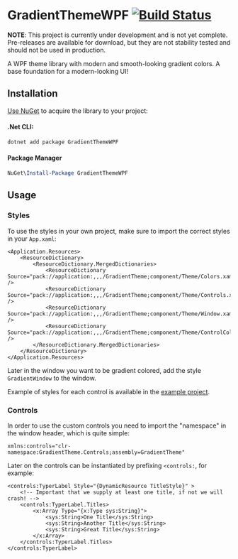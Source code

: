 # GradientThemeWPF [![Build Status](https://jenkins.jonteohr.xyz/job/GRADIENTTHEMEWPF_TRUNK/badge/icon)](https://jenkins.jonteohr.xyz/job/GRADIENTTHEMEWPF_TRUNK)
**NOTE**: This project is currently under development and is not yet complete. Pre-releases are available for download, but they are not stability tested and should not be used in production. 

A WPF theme library with modern and smooth-looking gradient colors. A base foundation for a modern-looking UI!

## Installation
[Use NuGet](https://www.nuget.org/packages/GradientThemeWPF) to acquire the library to your project:

#### .Net CLI:
```cmd
dotnet add package GradientThemeWPF
```
#### Package Manager
```powershell
NuGet\Install-Package GradientThemeWPF
```

## Usage
### Styles
To use the styles in your own project, make sure to import the correct styles in your `App.xaml`:
```xaml
<Application.Resources>
    <ResourceDictionary>
        <ResourceDictionary.MergedDictionaries>
            <ResourceDictionary Source="pack://application:,,,/GradientTheme;component/Theme/Colors.xaml" />
            <ResourceDictionary Source="pack://application:,,,/GradientTheme;component/Theme/Controls.xaml" />
            <ResourceDictionary Source="pack://application:,,,/GradientTheme;component/Theme/Window.xaml" />
            <ResourceDictionary Source="pack://application:,,,/GradientTheme;component/Theme/ControlColors.xaml" />
        </ResourceDictionary.MergedDictionaries>
    </ResourceDictionary>
</Application.Resources>
```
Later in the window you want to be gradient colored, add the style `GradientWindow` to the window.

Example of styles for each control is available in the [example project](ExampleApp).

### Controls
In order to use the custom controls you need to import the "namespace" in the window header, which is quite simple:
```xaml
xmlns:controls="clr-namespace:GradientTheme.Controls;assembly=GradientTheme"
```
Later on the controls can be instantiated by prefixing `<controls:`, for example:
```xaml
<controls:TyperLabel Style="{DynamicResource TitleStyle}" >
    <!-- Important that we supply at least one title, if not we will crash! -->
    <controls:TyperLabel.Titles>
        <x:Array Type="{x:Type sys:String}">
            <sys:String>One Title</sys:String>
            <sys:String>Another Title</sys:String>
            <sys:String>Great Title</sys:String>
        </x:Array>
    </controls:TyperLabel.Titles>
</controls:TyperLabel>
```